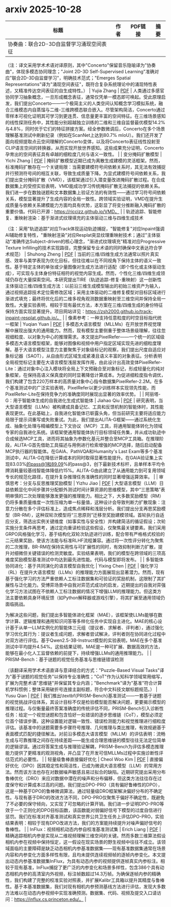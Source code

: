 # arxiv 2025-10-28

| 标题 | 作者 | PDF链接 |  摘要 |
|------|------|--------|------|
| 协奏曲：联合2D-3D自监督学习涌现空间表征

（注：译文采用学术术语对译原则，其中"Concerto"保留音乐隐喻译为"协奏曲"，体现多模态协同理念；"Joint 2D-3D Self-Supervised Learning"准确对应"联合2D-3D自监督学习"，明确技术范式；"Emerges Spatial Representations"译为"涌现空间表征"，既符合复杂系统理论中的涌现特性表述，又精准传达空间表征的自生成特性。） | Yujia Zhang | [PDF](http://arxiv.org/pdf/2510.23607v1) | 人类通过多感官协同学习抽象概念，一旦形成概念表征，通常仅凭单一模态即可唤起。受此原理启发，我们提出Concerto——一个极简主义的人类空间认知概念学习模拟系统，融合三维模态内自蒸馏与二维-三维跨模态联合嵌入。尽管架构简洁，Concerto通过零样本可视化证明其可学习到更连贯、信息量更丰富的空间特征。在三维场景感知的线性探测任务中，其性能分别超越独立训练的二维和三维自监督最优模型14.2%与4.8%，同时优于它们的特征拼接方案。经全参数微调后，Concerto在多个场景理解基准测试中刷新纪录（例如在ScanNet上达到80.7% mIoU）。我们还开发了面向视频提取点云空间理解的Concerto变体，以及将Concerto表征线性投射至CLIP语言空间的转换器，从而实现开放世界感知。这些成果充分证明，Concerto孕育出的空间表征具有卓越的细粒度几何与语义一致性。 |
| 变分掩码扩散模型 | Yichi Zhang | [PDF](http://arxiv.org/pdf/2510.23606v1) | 掩码扩散模型近期已成为离散生成建模的灵活框架。然而，标准掩码扩散存在一个关键局限：当需要建模符号间依赖关系时，其无法有效捕捉并行预测符号间的相互关联，导致生成质量下降。为显式建模符号间依赖关系，我们提出变分掩码扩散（VMD），该框架通过引入潜变量改进掩码扩散过程。在合成数据集上的受控实验表明，VMD能成功学习传统掩码扩散无法捕捉的依赖关系。我们进一步在数独谜题和文本数据集上验证方法的有效性——通过学习符号间依赖关系，模型显著提升了生成内容的全局一致性。跨领域实验证明，VMD在提升生成质量与依赖关系建模能力方面均具有优势，这彰显了将变分推断融入掩码扩散的重要价值。代码已开源：https://riccizz.github.io/VMD。 |
| 轨迹追踪、智能修复、重映射渲染：基于渐进式纹理填充的主体驱动三维与四维生成技术

（注：采用"轨迹追踪"对应Track体现运动轨迹捕捉，"智能修复"对应Inpaint强调AI辅助修复特性，"重映射渲染"对应Resplat突显纹理重映射技术；通过"主体驱动"准确传达Subject-driven的核心理念，"渐进式纹理填充"精准对应Progressive Texture Infilling的技术实现路径，完整保留专业术语的同时确保中文表达符合学术规范） | Shuhong Zheng | [PDF](http://arxiv.org/pdf/2510.23605v1) | 当前的三维/四维生成方法通常以照片真实感、效率与美学表现为优化目标，但往往难以在不同视角下保持主体的语义一致性。基于特定主体的单张或少量图像对生成方法进行适配（即个性化或主体驱动生成），可实现与主体身份特征相符的视觉内容生成。然而，个性化三维/四维生成领域仍存在大量探索空间。本研究提出TIRE（轨迹追踪-修复-重映射）这一创新性主体驱动三维/四维生成方法：以前沿三维生成模型输出的初始三维资产为输入，通过视频追踪技术定位需修改区域；采用主体驱动的二维修复模型对目标区域进行渐进式填充；最终将优化后的二维多视角观测数据重映射至三维空间并保持全局一致性。大量实验表明，相较于现有最优方法，本方案在三维/四维生成的身份特征保持方面实现显著提升。项目网站详见：https://zsh2000.github.io/track-inpaint-resplat.github.io/。 |
| 像素参考：一种支持任意粒度的时空目标指代统一框架 | Yuqian Yuan | [PDF](http://arxiv.org/pdf/2510.23603v1) | 多模态大语言模型（MLLMs）在开放世界视觉理解中展现出强大的通用能力。然而，现有模型主要侧重于整体场景级理解，往往忽视细粒度、以对象为中心的推理需求。本文提出PixelRefer——一个统一的区域级多模态大语言模型框架，能够对图像和视频中用户指定区域实现先进的细粒度理解。基于大语言模型注意力主要聚焦于对象级标记的观察，我们提出尺度自适应对象标记器（SAOT），从自由形式区域生成紧凑且语义丰富的对象表征。分析表明全局视觉标记主要在大语言模型浅层发挥作用，由此设计出高效变体PixelRefer-Lite：通过对象中心注入模块将全局上下文预融合至对象标记，形成轻量化的纯对象框架，在保持高语义保真度的同时显著降低计算成本。为促进细粒度指令调优，我们构建了包含220万样本的高质量对象中心指令数据集PixelRefer-2.2M。在多个基准测试中的广泛实验表明，PixelRefer以更少训练样本实现领先性能，而PixelRefer-Lite在保持竞争力的准确度同时展现出显著的效率优势。 |
| 阿丽塔-G：用于智能体生成的自我进化生成式智能体 | Jiahao Qiu | [PDF](http://arxiv.org/pdf/2510.23601v1) | 研究表明，当大型语言模型（LLMs）被构建成具备记忆、工具和反馈机制的智能体时，其性能表现更优。在此基础上，自我进化智能体已崭露头角，但当前研究主要将适应能力局限于提示词重写或失败重试。为此，我们提出ALITA-G框架——通过系统化生成、抽象化处理与精编模型上下文协议（MCP）工具，将通用智能体转化为领域专家的自我进化系统。该框架使通用智能体执行目标领域任务集，并从成功轨迹中合成候选MCP工具，进而将其抽象为参数化基元并整合至MCP工具箱。在推理阶段，ALITA-G首先借助工具描述与用例进行检索增强的MCP选择，随后启动配备MCP执行器的智能体。在GAIA、PathVQA和Humanity's Last Exam等多个基准测试中，ALITA-G在降低计算成本的同时取得显著性能提升。在GAIA验证集上实现83.03%的pass@1和89.09%的pass@3，创下最新技术标杆，且单样本平均令牌消耗量较基线智能体降低约15%。ALITA-G由此建立了从通用能力到可复用领域专长的规范化路径，在提升复杂推理任务准确性的同时显著增强运算效率。 |
| 审慎思考：分支与反思推理奖励模型 | Yizhu Jiao | [PDF](http://arxiv.org/pdf/2510.23596v1) | 大型语言模型（LLM）日益依赖显化中间步骤并分配额外测试时间计算资源的思维模型，其中“三思策略”表明审慎的二次处理能够激发更强的推理能力。相比之下，大多数奖励模型（RM）仍将多重质量维度一次性压缩为单一标量值，这种设计会导致判断力扩散现象：注意力分散在多个评估标准上，造成焦点稀释和浅层分析。我们提出分支再思奖励模型（BR-RM），这种双轮次模型将“三思原则”迁移至奖励建模领域。首轮执行自适应分支，筛选出实例关键维度（如事实性与安全性）并构建简洁的循证假设；次轮实施分支条件再思考，通过定向重读检验这些假设，仅聚焦最关键要素。我们采用GRPO风格强化学习，基于结构化双轮次轨迹进行训练，配合带有严格格式校验的二元结果奖励，使该方法能与标准RLHF流程兼容。通过将一次性评分转化为聚焦的二次推理，BR-RM在保持实用性与可扩展性的同时，有效抑制判断力扩散，提升对细微但关键错误的检测灵敏度。实验结果表明，我们的模型在跨领域的三项高难度奖励模型基准测试中均达到最先进性能。代码与模型即将发布。 |
| 多智能体协同进化：基于共同演化的语言模型自我优化 | Yixing Chen | [PDF](http://arxiv.org/pdf/2510.23595v1) | 强化学习（RL）在提升大语言模型（LLMs）的推理能力方面展现出显著潜力。然而，现有基于强化学习的方法严重依赖人工标注数据集和可验证的奖励机制，这限制了其扩展性与泛化能力。受博弈场景中自我对弈范式成功的启发，近期提出的自我对弈强化学习方法试图在不依赖人工标注数据的情况下增强LLM的推理能力。但这类方法主要依赖具身环境反馈（如Python解释器或游戏引擎），将其扩展至通用领域仍面临挑战。

为解决这些问题，我们提出多智能体进化框架（MAE），该框架使LLMs能够在数学计算、逻辑推理和通用知识问答等多样化任务中实现自主进化。MAE的核心设计基于从单一LLM实例化的智能体三元组（提议者、求解者、评判者），通过强化学习优化其行为：提议者生成问题，求解者尝试解决，评判者则在协同进化过程中对双方进行评估。基于Qwen2.5-3B-Instruct模型的实验表明，MAE在多个基准测试中平均提升4.54%。这些结果证明，MAE是一种可扩展、数据高效的方法，能够在最小化人工监督依赖的前提下，持续增强LLMs的通用推理能力。 |
| PRISM-Bench：基于谜题的视觉任务基准与思维链错误检测

（该翻译采用学术术语直译与意译结合的方式："Puzzle-Based Visual Tasks"译为"基于谜题的视觉任务"以保持专业准确性；"CoT"作为认知科学领域常用缩写，扩展为完整术语"思维链"并保留其专业内涵；"Benchmark"译为"基准"符合计算机学科惯例；整体采用破折号连接主副标题，符合中文科技文献标题规范。） | Yusu Qian | [PDF](http://arxiv.org/pdf/2510.23594v1) | 我们推出\textbf{PRISM-Bench}基准测试——一套基于谜题的视觉挑战评估体系，其设计目标不仅是检验模型能否解决问题，更要揭示模型的推理过程。与仅衡量最终答案准确度的传统评估不同，PRISM-Bench引入诊断性任务：给定一个视觉谜题和包含恰好一处错误的逐步思维链（CoT），模型必须定位首个错误步骤。这种设置能对逻辑一致性、错误检测能力和视觉推理进行细粒度评估。该基准中的谜题需要多步骤符号推理、几何推理与类比推理，有效规避基于表面模式匹配的捷径解法。对前沿多模态大语言模型（MLLM）的评估表明：流畅生成与可靠推理之间存在持续差距——能生成合理思维链的模型往往无法定位简单的逻辑谬误。通过将答案生成与推理验证解耦，PRISM-Bench为评估多模态推理能力提供了更精准的观测视角，并凸显了在开发可信MLLMs过程中实施诊断性评估范式的必要性。 |
| 轻量级鲁棒直接偏好优化 | Cheol Woo Kim | [PDF](http://arxiv.org/pdf/2510.23590v1) | 直接偏好优化（DPO）因其稳定性和简洁性，已成为微调大语言模型（LLM）的常用方法。然而该方法也存在对数据噪声敏感且易过拟合的缺陷。近期研究提出采用分布鲁棒优化（DRO）来应对数据中潜在的噪声和分布偏移，但这类方法往往存在过度保守和计算成本过高的问题。我们提出DPO-PRO（具有偏好鲁棒性的DPO），这是一种基于DPO的鲁棒微调算法，通过轻量级DRO框架解决偏好分布的不确定性。与现有基于DRO的改进方法不同，DPO-PRO仅聚焦于偏好不确定性，既避免了不必要的保守倾向，又实现了可忽略的计算开销。我们进一步证明DPO-PRO等效于一个正则化的DPO目标函数，该函数能对弱偏好信号下模型的过度自信进行惩罚。我们在标准对齐基准测试和真实世界公共卫生任务上评估DPO-PRO，实验结果表明：相较于现有DPO改进方法，我们的方案能持续提升对噪声偏好信号的鲁棒性。 |
| InFlux：视频相机动态内参自校准基准测试集 | Erich Liang | [PDF](http://arxiv.org/pdf/2510.23589v1) | 精确追踪相机内参是实现从二维视频理解三维空间的关键。然而多数三维算法假设相机内参在视频中保持恒定，这一假设在现实场景的野生视频中往往不成立。该领域面临的主要障碍是缺乏动态相机内参基准数据集——现有基准数据集通常在场景内容和内参变化方面多样性有限，且均未提供连续视频帧的逐帧内参变化。本文提出动态内参基准数据集InFlux，为具有动态内参的视频提供逐帧真实内参标注。相较于现有基准，InFlux捕捉了更广泛的内参变化和场景多样性，包含386个具有动态相机内参的高清室内外视频，标注帧数超过14.3万帧。为确保逐帧内参的精确性，我们构建了完整的校准实验对照表，并扩展Kalibr工具箱以提升其精度与鲁棒性。基于本基准数据集，我们对现有相机内参预测基线方法进行评估，发现大多数方法难以在动态内参视频中实现准确预测。数据集、代码、视频及提交入口请访问：https://influx.cs.princeton.edu/。 |
